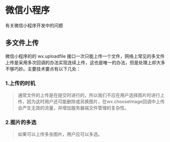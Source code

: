 # 微信小程序
有关微信小程序开发中的问题
## 多文件上传
微信小程序的的 wx.uploadfile 接口一次只能上传一个文件，网络上常见的多文件上传是采用多次回调的办法实现连续上传，这也是唯一的办法，但是处理上却大多不够巧妙。主要技术要点有以下几处：
### 1.上传的时机
 > 通常文件的上传是在提交时进行的，所以我们不应在用户选择图片时进行上传，因为这时用户还可能删除或另换图片，在wx.chooseImage回调中上传会产生无效的流量，并增加服务器端文件管理的复杂性。
### 2.图片的多选
 >  如果可以上传多张图片，用户应可以多选。
